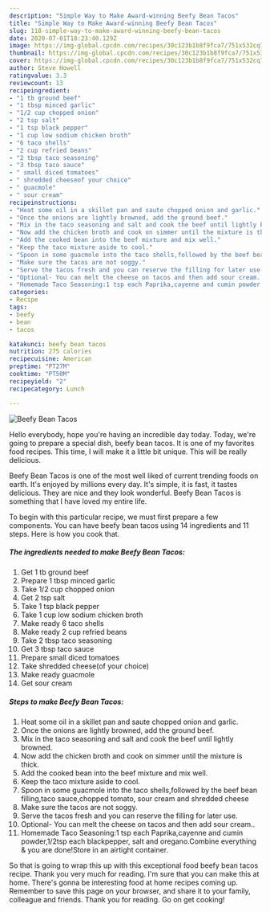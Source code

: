 ```yaml
---
description: "Simple Way to Make Award-winning Beefy Bean Tacos"
title: "Simple Way to Make Award-winning Beefy Bean Tacos"
slug: 118-simple-way-to-make-award-winning-beefy-bean-tacos
date: 2020-07-01T18:23:40.129Z
image: https://img-global.cpcdn.com/recipes/30c123b1b8f9fca7/751x532cq70/beefy-bean-tacos-recipe-main-photo.jpg
thumbnail: https://img-global.cpcdn.com/recipes/30c123b1b8f9fca7/751x532cq70/beefy-bean-tacos-recipe-main-photo.jpg
cover: https://img-global.cpcdn.com/recipes/30c123b1b8f9fca7/751x532cq70/beefy-bean-tacos-recipe-main-photo.jpg
author: Steve Howell
ratingvalue: 3.3
reviewcount: 13
recipeingredient:
- "1 tb ground beef"
- "1 tbsp minced garlic"
- "1/2 cup chopped onion"
- "2 tsp salt"
- "1 tsp black pepper"
- "1 cup low sodium chicken broth"
- "6 taco shells"
- "2 cup refried beans"
- "2 tbsp taco seasoning"
- "3 tbsp taco sauce"
- " small diced tomatoes"
- " shredded cheeseof your choice"
- " guacmole"
- " sour cream"
recipeinstructions:
- "Heat some oil in a skillet pan and saute chopped onion and garlic."
- "Once the onions are lightly browned, add the ground beef."
- "Mix in the taco seasoning and salt and cook the beef until lightly browned."
- "Now add the chicken broth and cook on simmer until the mixture is thick."
- "Add the cooked bean into the beef mixture and mix well."
- "Keep the taco mixture aside to cool."
- "Spoon in some guacmole into the taco shells,followed by the beef bean filling,taco sauce,chopped tomato, sour cream and shredded cheese"
- "Make sure the tacos are not soggy."
- "Serve the tacos fresh and you can reserve the filling for later use."
- "Optional- You can melt the cheese on tacos and then add sour cream.."
- "Homemade Taco Seasoning:1 tsp each Paprika,cayenne and cumin powder,1/2tsp each blackpepper, salt and oregano.Combine everything &amp; you are done!Store in an airtight container."
categories:
- Recipe
tags:
- beefy
- bean
- tacos

katakunci: beefy bean tacos 
nutrition: 275 calories
recipecuisine: American
preptime: "PT27M"
cooktime: "PT50M"
recipeyield: "2"
recipecategory: Lunch

---
```



![Beefy Bean Tacos](https://img-global.cpcdn.com/recipes/30c123b1b8f9fca7/751x532cq70/beefy-bean-tacos-recipe-main-photo.jpg)

Hello everybody, hope you're having an incredible day today. Today, we're going to prepare a special dish, beefy bean tacos. It is one of my favorites food recipes. This time, I will make it a little bit unique. This will be really delicious.

Beefy Bean Tacos is one of the most well liked of current trending foods on earth. It's enjoyed by millions every day. It's simple, it is fast, it tastes delicious. They are nice and they look wonderful. Beefy Bean Tacos is something that I have loved my entire life.




To begin with this particular recipe, we must first prepare a few components. You can have beefy bean tacos using 14 ingredients and 11 steps. Here is how you cook that.

<!--inarticleads1-->

##### The ingredients needed to make Beefy Bean Tacos:

1. Get 1 tb ground beef
1. Prepare 1 tbsp minced garlic
1. Take 1/2 cup chopped onion
1. Get 2 tsp salt
1. Take 1 tsp black pepper
1. Take 1 cup low sodium chicken broth
1. Make ready 6 taco shells
1. Make ready 2 cup refried beans
1. Take 2 tbsp taco seasoning
1. Get 3 tbsp taco sauce
1. Prepare  small diced tomatoes
1. Take  shredded cheese(of your choice)
1. Make ready  guacmole
1. Get  sour cream




<!--inarticleads2-->

##### Steps to make Beefy Bean Tacos:

1. Heat some oil in a skillet pan and saute chopped onion and garlic.
1. Once the onions are lightly browned, add the ground beef.
1. Mix in the taco seasoning and salt and cook the beef until lightly browned.
1. Now add the chicken broth and cook on simmer until the mixture is thick.
1. Add the cooked bean into the beef mixture and mix well.
1. Keep the taco mixture aside to cool.
1. Spoon in some guacmole into the taco shells,followed by the beef bean filling,taco sauce,chopped tomato, sour cream and shredded cheese
1. Make sure the tacos are not soggy.
1. Serve the tacos fresh and you can reserve the filling for later use.
1. Optional- You can melt the cheese on tacos and then add sour cream..
1. Homemade Taco Seasoning:1 tsp each Paprika,cayenne and cumin powder,1/2tsp each blackpepper, salt and oregano.Combine everything &amp; you are done!Store in an airtight container.




So that is going to wrap this up with this exceptional food beefy bean tacos recipe. Thank you very much for reading. I'm sure that you can make this at home. There's gonna be interesting food at home recipes coming up. Remember to save this page on your browser, and share it to your family, colleague and friends. Thank you for reading. Go on get cooking!
